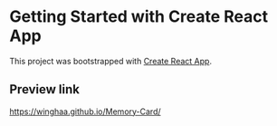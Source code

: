 # Getting Started with Create React App

This project was bootstrapped with [Create React App](https://github.com/facebook/create-react-app).

## Preview link

https://winghaa.github.io/Memory-Card/
